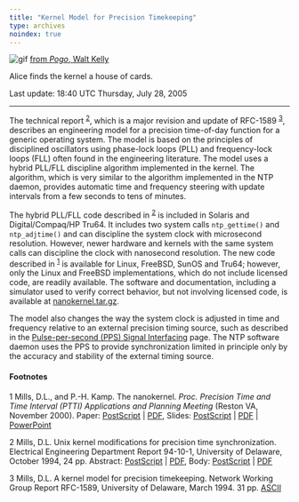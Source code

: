```yaml
---
title: "Kernel Model for Precision Timekeeping"
type: archives
noindex: true
---
```


![gif](/archives/pic/alice61.gif) [from _Pogo_, Walt Kelly](/reflib/pictures/)

Alice finds the kernel a house of cards.

Last update: 18:40 UTC Thursday, July 28, 2005

* * *

The technical report <sup>[2](#myfootnote2)</sup>, which is a major revision and update of RFC-1589 <sup>[3](#myfootnote3)</sup>, describes an engineering model for a precision time-of-day function for a generic operating system. The model is based on the principles of disciplined oscillators using phase-lock loops (PLL) and frequency-lock loops (FLL) often found in the engineering literature. The model uses a hybrid PLL/FLL discipline algorithm implemented in the kernel. The algorithm, which is very similar to the algorithm implemented in the NTP daemon, provides automatic time and frequency steering with update intervals from a few seconds to tens of minutes.

The hybrid PLL/FLL code described in <sup>[2](#myfootnote2)</sup> is included in Solaris and Digital/Compaq/HP Tru64. It includes two system calls <code>ntp_gettime()</code> and <code>ntp_adjtime()</code> and can discipline the system clock with microsecond resolution. However, newer hardware and kernels with the same system calls can discipline the clock with nanosecond resolution. The new code described in <sup>[1](#myfootnote1)</sup> is available for Linux, FreeBSD, SunOS and Tru64; however, only the Linux and FreeBSD implementations, which do not include licensed code, are readily available. The software and documentation, including a simulator used to verify correct behavior, but not involving licensed code, is available at [nanokernel.tar.gz](/reflib/software/nanokernel.tar.gz).

The model also changes the way the system clock is adjusted in time and frequency relative to an external precision timing source, such as described in the [Pulse-per-second (PPS) Signal Interfacing](/archives/4.2.4-series/pps/) page. The NTP software daemon uses the PPS to provide synchronization limited in principle only by the accuracy and stability of the external timing source.

#### Footnotes

<a name="myfootnote1">1</a> Mills, D.L., and P.-H. Kamp. The nanokernel. _Proc. Precision Time and Time Interval (PTTI) Applications and Planning Meeting_ (Reston VA, November 2000). Paper: [PostScript](/reflib/papers/nano/nano2.ps) | [PDF](/reflib/papers/nano/nano2.pdf), Slides: [PostScript](/reflib/brief/nano/nano.ps) | [PDF](/reflib/brief/nano/nano.pdf) | [PowerPoint](/reflib/brief/nano/nano.ppt)

<a name="myfootnote2">2</a>  Mills, D.L. Unix kernel modifications for precision time synchronization. Electrical Engineering Department Report 94-10-1, University of Delaware, October 1994, 24 pp. Abstract: [PostScript](/reflib/reports/kern/kerna.ps) | [PDF](/reflib/reports/kern/kerna.pdf), Body: [PostScript](/reflib/reports/kern/kernb.ps) | [PDF](/reflib/reports/kern/kernb.pdf)

<a name="myfootnote3">3</a>  Mills, D.L. A kernel model for precision timekeeping. Network Working Group Report RFC-1589, University of Delaware, March 1994. 31 pp. [ASCII](/reflib/rfc/rfc1589.txt)